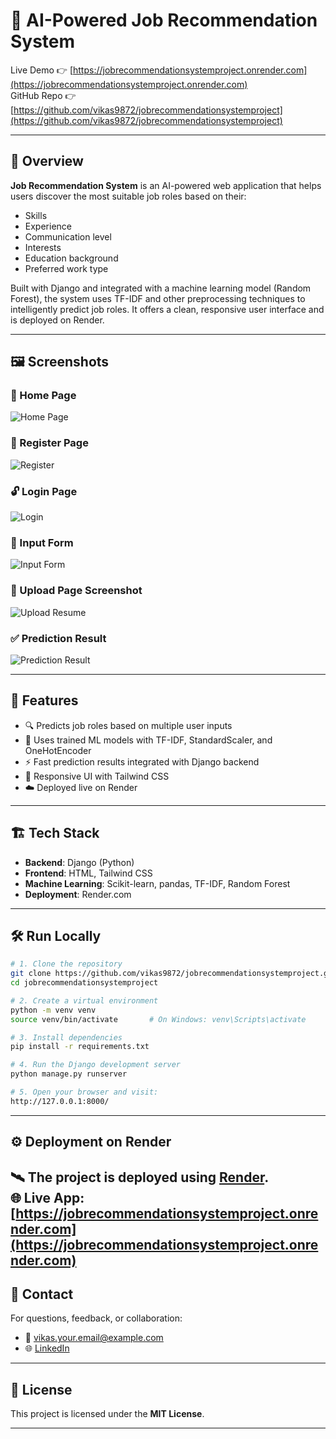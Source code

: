 # 🧠 AI-Powered Job Recommendation System

Live Demo 👉 [https://jobrecommendationsystemproject.onrender.com](https://jobrecommendationsystemproject.onrender.com)  
GitHub Repo 👉 [https://github.com/vikas9872/jobrecommendationsystemproject](https://github.com/vikas9872/jobrecommendationsystemproject)

---

## 📌 Overview

**Job Recommendation System** is an AI-powered web application that helps users discover the most suitable job roles based on their:

- Skills  
- Experience  
- Communication level  
- Interests  
- Education background  
- Preferred work type  

Built with Django and integrated with a machine learning model (Random Forest), the system uses TF-IDF and other preprocessing techniques to intelligently predict job roles. It offers a clean, responsive user interface and is deployed on Render.

---

## 🖼️ Screenshots

### 🔷 Home Page  
![Home Page](screenshots/homepage.jpg)

### 🔐 Register Page  
![Register](screenshots/registrationpage.jpg)

### 🔓 Login Page  
![Login](screenshots/loginpage.jpg)

### 🔶 Input Form  
![Input Form](screenshots/formspage.jpg)

### 📂 Upload Page Screenshot  
![Upload Resume](screenshots/uploadresumepage.jpg)

### ✅ Prediction Result  
![Prediction Result](screenshots/resultspage.jpg)

---

## 🚀 Features

- 🔍 Predicts job roles based on multiple user inputs  
- 🧠 Uses trained ML models with TF-IDF, StandardScaler, and OneHotEncoder  
- ⚡ Fast prediction results integrated with Django backend  
- 🎨 Responsive UI with Tailwind CSS  
- ☁️ Deployed live on Render  

---

## 🏗️ Tech Stack

- **Backend**: Django (Python)  
- **Frontend**: HTML, Tailwind CSS  
- **Machine Learning**: Scikit-learn, pandas, TF-IDF, Random Forest  
- **Deployment**: Render.com  

---

## 🛠️ Run Locally

```bash
# 1. Clone the repository
git clone https://github.com/vikas9872/jobrecommendationsystemproject.git
cd jobrecommendationsystemproject

# 2. Create a virtual environment
python -m venv venv
source venv/bin/activate       # On Windows: venv\Scripts\activate

# 3. Install dependencies
pip install -r requirements.txt

# 4. Run the Django development server
python manage.py runserver

# 5. Open your browser and visit:
http://127.0.0.1:8000/

```

---
## ⚙️ Deployment on Render

🛰️ The project is deployed using [Render](https://render.com).  
🌐 Live App: [https://jobrecommendationsystemproject.onrender.com](https://jobrecommendationsystemproject.onrender.com)
---

## 📩 Contact

For questions, feedback, or collaboration:

- 📧 vikas.your.email@example.com  
- 🌐 [LinkedIn](https://www.linkedin.com/in/shanabhogvikas/) 

---

## 📜 License

This project is licensed under the **MIT License**.

---
